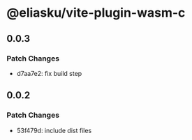 # @eliasku/vite-plugin-wasm-c

## 0.0.3

### Patch Changes

- d7aa7e2: fix build step

## 0.0.2

### Patch Changes

- 53f479d: include dist files

